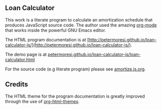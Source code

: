 Loan Calculator
--
This work is a literate program to calculate an amortization schedule that produces JavaScript source code. The author used the amazing [org-mode](http://org-mode.org) that works inside the powerful GNU Emacs editor.

The HTML program documentation is at [http://petermoresi.github.io/loan-calculator-js/](http://petermoresi.github.io/loan-calculator-js/).

The demo page is at [petermoresi.github.io/loan-calculator-js/loan-calculator.html](http://petermoresi.github.io/loan-calculator-js/loan-calculator.html)

For the source code (e.g literate program) please see [amortize.js.org](https://raw.githubusercontent.com/petermoresi/loan-calculator-js/master/amortize.js.org). 

Credits
--
The HTML theme for the program documentation is greatly improved through the use of [org-html-themes](https://github.com/fniessen/org-html-themes).
